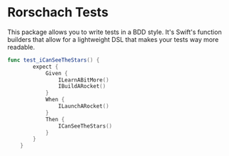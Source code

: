 # Rorschach Tests

This package allows you to write tests in a BDD style. It's Swift's function builders that allow for a lightweight DSL that makes your tests way more readable.

```swift
func test_iCanSeeTheStars() {
        expect {
            Given {
                ILearnABitMore()
                IBuildARocket()
            }
            When {
                ILaunchARocket()
            }
            Then {
                ICanSeeTheStars()
            }
        }
    }
```
